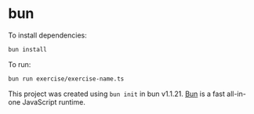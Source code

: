 # bun

To install dependencies:

```bash
bun install
```

To run:

```bash
bun run exercise/exercise-name.ts
```

This project was created using `bun init` in bun v1.1.21. [Bun](https://bun.sh) is a fast all-in-one JavaScript runtime.

